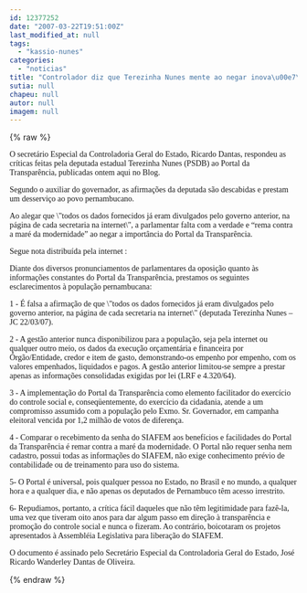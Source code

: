```yaml
---
id: 12377252
date: "2007-03-22T19:51:00Z"
last_modified_at: null
tags:
  - "kassio-nunes"
categories:
  - "noticias"
title: "Controlador diz que Terezinha Nunes mente ao negar inova\u00e7\u00f5es no Portal da Transpar\u00eancia"
sutia: null
chapeu: null
autor: null
imagem: null
---
```

{% raw %}
<p><P><FONT face=Verdana>O secretário Especial da Controladoria Geral do Estado, Ricardo Dantas, respondeu as críticas feitas pela deputada estadual Terezinha Nunes (PSDB) ao Portal da Transparência, publicadas ontem aqui no Blog. </FONT></P></p>
<p><P><FONT face=Verdana>Segundo o auxiliar do governador, as afirmações da deputada são descabidas e prestam um desserviço ao povo pernambucano. </FONT></P></p>
<p><P><FONT face=Verdana>Ao alegar que \"todos os dados fornecidos já eram divulgados pelo governo anterior, na página de cada secretaria na internet\", a parlamentar falta com a verdade e “rema contra a maré da modernidade” ao negar a importância do Portal da Transparência. </FONT></P></p>
<p><P><FONT face=Verdana>Segue nota distribuída pela internet :</FONT></P></p>
<p><P><FONT face=Verdana>Diante dos diversos pronunciamentos de parlamentares da oposição quanto às informações constantes do Portal da Transparência, prestamos os seguintes esclarecimentos à população pernambucana: </FONT></P></p>
<p><P><FONT face=Verdana>1 - É falsa a afirmação de que \"todos os dados fornecidos já eram divulgados pelo governo anterior, na página de cada secretaria na internet\" (deputada Terezinha Nunes – JC 22/03/07). </FONT></P></p>
<p><P><FONT face=Verdana>2 - A gestão anterior nunca disponibilizou para a população, seja pela internet ou qualquer outro meio, os dados da execução orçamentária e financeira por Órgão/Entidade, credor e item de gasto, demonstrando-os empenho por empenho, com os valores empenhados, liquidados e pagos. A gestão anterior limitou-se sempre a prestar apenas as informações consolidadas exigidas por lei (LRF e 4.320/64).</FONT></P></p>
<p><P><FONT face=Verdana>3 - A implementação do Portal da Transparência como elemento facilitador do exercício do controle social e, conseqüentemente, do exercício da cidadania, atende a um compromisso assumido com a população pelo Exmo. Sr. Governador, em campanha eleitoral vencida por 1,2 milhão de votos de diferença. </FONT></P></p>
<p><P><FONT face=Verdana>4 - Comparar o recebimento da senha do SIAFEM aos benefícios e facilidades do Portal da Transparência é remar contra a maré da modernidade. O Portal não requer senha nem cadastro, possui todas as informações do SIAFEM, não exige conhecimento prévio de contabilidade ou de treinamento para uso do sistema. </FONT></P></p>
<p><P><FONT face=Verdana>5- O Portal é universal, pois qualquer pessoa no Estado, no Brasil e no mundo, a qualquer hora e a qualquer dia, e não apenas os deputados de Pernambuco têm acesso irrestrito. </FONT></P></p>
<p><P><FONT face=Verdana>6- Repudiamos, portanto, a crítica fácil daqueles que não têm legitimidade para fazê-la, uma vez que tiveram oito anos para dar algum passo em direção à transparência e promoção do controle social e nunca o fizeram. Ao contrário, boicotaram os projetos apresentados à Assembléia Legislativa para liberação do SIAFEM. </FONT></P></p>
<p><P><FONT face=Verdana>O documento é assinado pelo Secretário Especial da Controladoria Geral do Estado, José Ricardo Wanderley Dantas de Oliveira.</FONT></P> </p>
{% endraw %}